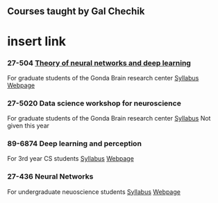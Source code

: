 ## Courses taught by Gal Chechik

# insert link

### 27-504	[Theory of neural networks and deep learning]()
For graduate students of the Gonda Brain research center
[Syllabus](https://docs.google.com/document/d/1s0OMt3HTVaBiu5GlFWwX9xOKAdFulr-nuqgzGCpQ-WQ/edit?usp=sharing) [Webpage](https://gal-chechik-biu.github.io/Neural_Networks_Grad/)

### 27-5020	Data science workshop for neuroscience
For graduate students of the Gonda Brain research center
[Syllabus](https://docs.google.com/document/d/1qb0mUJ4YdvvFZBzSqCa75v5OHhIwyI_faF0VjUPSgu0/edit?usp=sharing) Not given this year

### 89-6874	Deep learning and perception
For 3rd year CS students
[Syllabus](https://docs.google.com/document/d/1tKSYtI9Yez7JyANP93yNYvTU-MMFgMuO_gQ2JvSHw7Y/edit?usp=sharing) [Webpage](https://chechiklab.biu.ac.il/~gal/courses/896874/)

### 27-436	Neural Networks
For undergraduate neuoscience students
[Syllabus](https://drive.google.com/file/d/1zF3GGHZoJtZquySyz75Nor9LrHQdl-jP/view?usp=sharing) [Webpage](https://chechiklab.biu.ac.il/~gal/courses/27436/)

